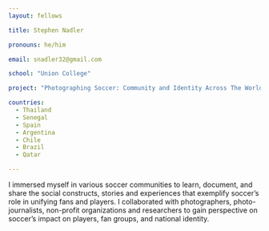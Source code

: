 ```yaml
---
layout: fellows

title: Stephen Nadler

pronouns: he/him

email: snadler32@gmail.com

school: "Union College"

project: "Photographing Soccer: Community and Identity Across The World"

countries:
  - Thailand
  - Senegal
  - Spain
  - Argentina
  - Chile
  - Brazil
  - Qatar

---
```


I immersed myself in various soccer communities to learn, document, and share the social constructs, stories and experiences that exemplify soccer’s role in unifying fans and players. I collaborated with photographers, photo-journalists, non-profit organizations and researchers to gain perspective on soccer’s impact on players, fan groups, and national identity.
